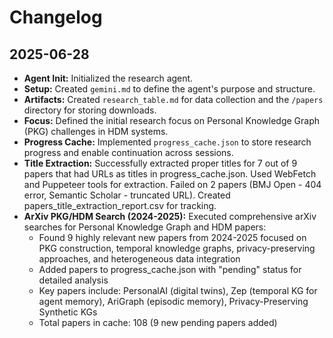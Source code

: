 # Changelog

## 2025-06-28

- **Agent Init:** Initialized the research agent.
- **Setup:** Created `gemini.md` to define the agent's purpose and structure.
- **Artifacts:** Created `research_table.md` for data collection and the `/papers` directory for storing downloads.
- **Focus:** Defined the initial research focus on Personal Knowledge Graph (PKG) challenges in HDM systems.
- **Progress Cache:** Implemented `progress_cache.json` to store research progress and enable continuation across sessions.
- **Title Extraction:** Successfully extracted proper titles for 7 out of 9 papers that had URLs as titles in progress_cache.json. Used WebFetch and Puppeteer tools for extraction. Failed on 2 papers (BMJ Open - 404 error, Semantic Scholar - truncated URL). Created papers_title_extraction_report.csv for tracking.
- **ArXiv PKG/HDM Search (2024-2025):** Executed comprehensive arXiv searches for Personal Knowledge Graph and HDM papers:
  - Found 9 highly relevant new papers from 2024-2025 focused on PKG construction, temporal knowledge graphs, privacy-preserving approaches, and heterogeneous data integration
  - Added papers to progress_cache.json with "pending" status for detailed analysis
  - Key papers include: PersonalAI (digital twins), Zep (temporal KG for agent memory), AriGraph (episodic memory), Privacy-Preserving Synthetic KGs
  - Total papers in cache: 108 (9 new pending papers added)
